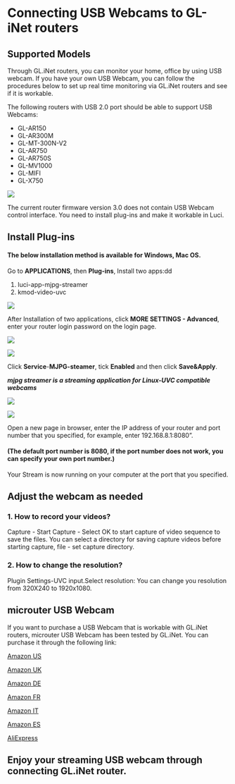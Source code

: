 # Connecting USB Webcams to GL-iNet routers

## Supported Models
Through GL.iNet routers, you can monitor your home, office by using USB webcam.
If you have your own USB Webcam, you can follow the procedures below to set up real time monitoring via GL.iNet routers and see if it is workable.

The following routers with USB 2.0 port should be able to support USB Webcams:

* GL-AR150
* GL-AR300M 
* GL-MT-300N-V2
* GL-AR750
* GL-AR750S
* GL-MV1000
* GL-MIFI
* GL-X750

![](https://static.gl-inet.com/docs/en/3/app/camera/camera_compatible_model.png)



The current router firmware version 3.0 does not contain USB Webcam control interface. You need to install plug-ins and make it workable in Luci. 


## Install Plug-ins

#### The below installation method is available for Windows, Mac OS. 

Go to
**APPLICATIONS**, then 
**Plug-ins**,
Install two apps:dd

1. luci-app-mjpg-streamer
2. kmod-video-uvc

![](https://static.gl-inet.com/docs/en/3/app/camera/1.png)

After Installation of two applications, click **MORE SETTINGS - Advanced**, enter your router login password on the login page.

![](https://static.gl-inet.com/docs/en/3/app/camera/2.png)

![](https://static.gl-inet.com/docs/en/3/app/camera/3.png)

Click **Service**-**MJPG-steamer**, tick **Enabled** and then click **Save&Apply**.

***mjpg streamer is a streaming application for Linux-UVC compatible webcams***

![](https://static.gl-inet.com/docs/en/3/app/camera/4.png)

![](https://static.gl-inet.com/docs/en/3/app/camera/5.png)

Open a new page in browser, enter the IP address of your router and port number that you specified, for example, enter 192.168.8.1:8080”. 

 #### (The default port number is 8080, if the port number does not work, you can specify your own port number.) 

Your Stream is now running on your computer at the port that you specified. 

## Adjust the webcam as needed

### 1. How to record your videos?

Capture - Start Capture - Select OK to start capture of video sequence to save the files. You can select a directory for saving capture videos before starting capture, file - set capture directory.

### 2. How to change the resolution?

Plugin Settings-UVC input.Select resolution:
You can change you resolution from 320X240 to 1920x1080.

## microuter USB Webcam

If you want to purchase a USB Webcam that is workable with GL.iNet routers, microuter USB Webcam has been tested by GL.iNet. You can purchase it through the following link:

[Amazon US](https://www.amazon.com/dp/B082NRZZLT?ref=myi_title_dp)

[Amazon UK](https://www.amazon.co.uk/dp/B082NRZZLT?ref=myi_title_dp)

[Amazon DE](https://www.amazon.de/dp/B0834LFZ29?ref=myi_title_dp)

[Amazon FR](https://www.amazon.fr/dp/B082NRZZLT?ref=myi_title_dp)

[Amazon IT](https://www.amazon.it/dp/B082NRZZLT?ref=myi_title_dp)

[Amazon ES](https://www.amazon.es/dp/B082NRZZLT?ref=myi_title_dp)

[AliExpress](https://www.aliexpress.com/item/4000579361414.html?spm=a2g0o.detail.1000023.1.552d287eRwizYo)

## **Enjoy your streaming USB webcam through connecting GL.iNet router.**

